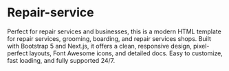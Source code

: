 # Repair-service
Perfect for repair services and businesses, this is a modern HTML template for repair services, grooming, boarding, and repair services shops. Built with Bootstrap 5 and Next.js, it offers a clean, responsive design, pixel-perfect layouts, Font Awesome icons, and detailed docs. Easy to customize, fast loading, and fully supported 24/7.
